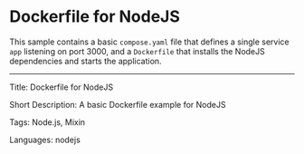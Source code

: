 # Dockerfile for NodeJS

This sample contains a basic `compose.yaml` file that defines a single service `app` listening on port 3000, and a `Dockerfile` that installs the NodeJS dependencies and starts the application.


---

Title: Dockerfile for NodeJS

Short Description: A basic Dockerfile example for NodeJS

Tags: Node.js, Mixin

Languages: nodejs
